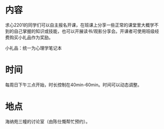 # 内容

求心2201的同学们可以自主报名开课，在班课上分享一些正常的课堂里大概学不到的自己掌握的知识或技能，也可以开展读书/观影分享会。开课者可使用班级经费购买小礼品作为奖励。

小礼品：统一为心理学笔记本

# 时间

每周日下午三点开始，时长控制在40min-60min。时间可以动态调整。

# 地点

海纳苑三幢的讨论室（由陈仕慨帮忙预约）。